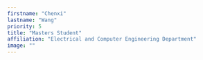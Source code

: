 ```yaml
---
firstname: "Chenxi"
lastname: "Wang"
priority: 5
title: "Masters Student"
affiliation: "Electrical and Computer Engineering Department"
image: ""
---
```

